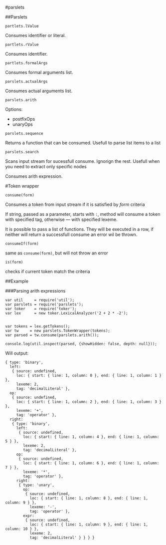 #parslets

##Parslets

`partlets.lValue`

Consumes identifier or literal.

`partlets.rValue`

Consumes identifier.

`partlets.formalArgs`

Consumes formal arguments list.

`parslets.actualArgs`

Consumes actual arguments list.

`parslets.arith`

Options:

- postfixOps
- unaryOps

`parslets.sequence`

Returns a function that can be consumed. Usefull to parse list items to a list

`parslets.search`

Scans input stream for sucessfull consume. Ignorign the rest. Usefull when you need to extract only specific nodes


Consumes arith expression.

#Token wrapper

`consume(form)`

Consumes a token from input stream if it is satisfied by *form* criteria

If string, passed as a parameter, starts with `:`, method will consume a token with specified tag, otherwise &mdash; with specified lexeme.

It is possible to pass a list of functions. They will be executed in a row, if neither will return a successfull consume an error wil be thrown.

`consumeIf(form)`

same as `consume(form)`, but will not throw an error

`is(form)`

checks if current token match the criteria




##Example

###Parsing arith expressions

	var util     = require('util');
	var parslets = require('parslets');
	var toker    = require('toker');
	var lex      = new toker.LexicalAnalyzer('2 + 2 * -2');


	var tokens = lex.getTokens();
	var tw     = new parslets.TokenWrapper(tokens);
	var parsed = tw.consume(parslets.arith());

	console.log(util.inspect(parsed, {showHidden: false, depth: null}));
	
Will output:

    { type: 'binary',
      left: 
       { source: undefined,
         loc: { start: { line: 1, column: 0 }, end: { line: 1, column: 1 } },
         lexeme: 2,
         tag: 'decimalLiteral' },
      op: 
       { source: undefined,
         loc: { start: { line: 1, column: 2 }, end: { line: 1, column: 3 } },
         lexeme: '+',
         tag: 'operator' },
      right: 
       { type: 'binary',
         left: 
          { source: undefined,
            loc: { start: { line: 1, column: 4 }, end: { line: 1, column: 5 } },
            lexeme: 2,
            tag: 'decimalLiteral' },
         op: 
          { source: undefined,
            loc: { start: { line: 1, column: 6 }, end: { line: 1, column: 7 } },
            lexeme: '*',
            tag: 'operator' },
         right: 
          { type: 'unary',
            op: 
             { source: undefined,
               loc: { start: { line: 1, column: 8 }, end: { line: 1, column: 9 } },
               lexeme: '-',
               tag: 'operator' },
            expr: 
             { source: undefined,
               loc: { start: { line: 1, column: 9 }, end: { line: 1, column: 10 } },
               lexeme: 2,
               tag: 'decimalLiteral' } } } }
	
